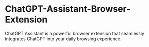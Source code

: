 # ChatGPT-Assistant-Browser-Extension
ChatGPT Assistant is a powerful browser extension that seamlessly integrates ChatGPT into your daily browsing experience.

